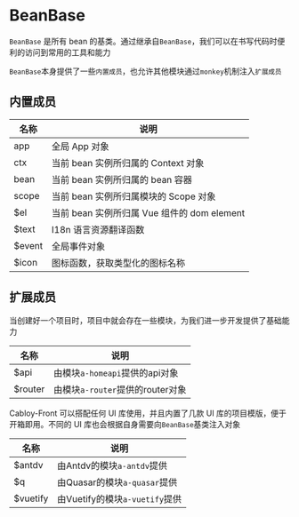 # BeanBase

`BeanBase` 是所有 bean 的基类。通过继承自`BeanBase`，我们可以在书写代码时便利的访问到常用的工具和能力

`BeanBase`本身提供了一些`内置成员`，也允许其他模块通过`monkey`机制注入`扩展成员`

## 内置成员

| 名称   | 说明                                        |
| ------ | ------------------------------------------- |
| app    | 全局 App 对象                               |
| ctx    | 当前 bean 实例所归属的 Context 对象         |
| bean   | 当前 bean 实例所归属的 bean 容器            |
| scope  | 当前 bean 实例所归属模块的 Scope 对象       |
| $el    | 当前 bean 实例所归属 Vue 组件的 dom element |
| $text  | I18n 语言资源翻译函数                       |
| $event | 全局事件对象                                |
| $icon  | 图标函数，获取类型化的图标名称              |

## 扩展成员

当创建好一个项目时，项目中就会存在一些模块，为我们进一步开发提供了基础能力

| 名称    | 说明                             |
| ------- | -------------------------------- |
| $api    | 由模块`a-homeapi`提供的api对象   |
| $router | 由模块`a-router`提供的router对象 |

Cabloy-Front 可以搭配任何 UI 库使用，并且内置了几款 UI 库的项目模版，便于开箱即用。不同的 UI 库也会根据自身需要向`BeanBase`基类注入对象

| 名称     | 说明                           |
| -------- | ------------------------------ |
| $antdv   | 由Antdv的模块`a-antdv`提供     |
| $q       | 由Quasar的模块`a-quasar`提供   |
| $vuetify | 由Vuetify的模块`a-vuetify`提供 |
